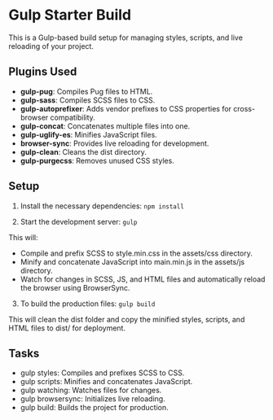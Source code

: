 # Gulp Starter Build

This is a Gulp-based build setup for managing styles, scripts, and live reloading of your project.

## Plugins Used

- **gulp-pug**: Compiles Pug files to HTML.
- **gulp-sass**: Compiles SCSS files to CSS.
- **gulp-autoprefixer**: Adds vendor prefixes to CSS properties for cross-browser compatibility.
- **gulp-concat**: Concatenates multiple files into one.
- **gulp-uglify-es**: Minifies JavaScript files.
- **browser-sync**: Provides live reloading for development.
- **gulp-clean**: Cleans the dist directory.
- **gulp-purgecss**: Removes unused CSS styles.

## Setup

1. Install the necessary dependencies:
   `npm install`

2. Start the development server:
   `gulp`

This will:

- Compile and prefix SCSS to style.min.css in the assets/css directory.
- Minify and concatenate JavaScript into main.min.js in the assets/js directory.
- Watch for changes in SCSS, JS, and HTML files and automatically reload the browser using BrowserSync.

3. To build the production files:
   `gulp build`

This will clean the dist folder and copy the minified styles, scripts, and HTML files to dist/ for deployment.

## Tasks

- gulp styles: Compiles and prefixes SCSS to CSS.
- gulp scripts: Minifies and concatenates JavaScript.
- gulp watching: Watches files for changes.
- gulp browsersync: Initializes live reloading.
- gulp build: Builds the project for production.
